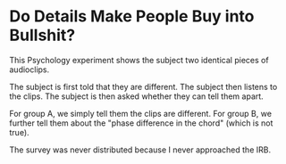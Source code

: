 # Do Details Make People Buy into Bullshit? 

This Psychology experiment shows the subject two identical pieces of audioclips. 

The subject is first told that they are different. The subject then listens to the clips. The subject is then asked whether they can tell them apart. 

For group A, we simply tell them the clips are different. For group B, we further tell them about the "phase difference in the chord" (which is not true). 

The survey was never distributed because I never approached the IRB. 
